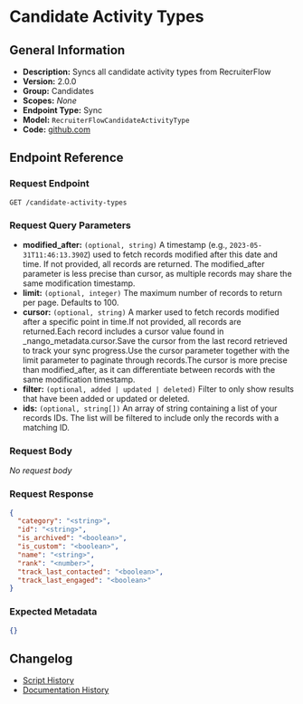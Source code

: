 <!-- BEGIN GENERATED CONTENT -->
# Candidate Activity Types

## General Information

- **Description:** Syncs all candidate activity types from RecruiterFlow
- **Version:** 2.0.0
- **Group:** Candidates
- **Scopes:** _None_
- **Endpoint Type:** Sync
- **Model:** `RecruiterFlowCandidateActivityType`
- **Code:** [github.com](https://github.com/NangoHQ/integration-templates/tree/main/integrations/recruiterflow/syncs/candidate-activity-types.ts)


## Endpoint Reference

### Request Endpoint

`GET /candidate-activity-types`

### Request Query Parameters

- **modified_after:** `(optional, string)` A timestamp (e.g., `2023-05-31T11:46:13.390Z`) used to fetch records modified after this date and time. If not provided, all records are returned. The modified_after parameter is less precise than cursor, as multiple records may share the same modification timestamp.
- **limit:** `(optional, integer)` The maximum number of records to return per page. Defaults to 100.
- **cursor:** `(optional, string)` A marker used to fetch records modified after a specific point in time.If not provided, all records are returned.Each record includes a cursor value found in _nango_metadata.cursor.Save the cursor from the last record retrieved to track your sync progress.Use the cursor parameter together with the limit parameter to paginate through records.The cursor is more precise than modified_after, as it can differentiate between records with the same modification timestamp.
- **filter:** `(optional, added | updated | deleted)` Filter to only show results that have been added or updated or deleted.
- **ids:** `(optional, string[])` An array of string containing a list of your records IDs. The list will be filtered to include only the records with a matching ID.

### Request Body

_No request body_

### Request Response

```json
{
  "category": "<string>",
  "id": "<string>",
  "is_archived": "<boolean>",
  "is_custom": "<boolean>",
  "name": "<string>",
  "rank": "<number>",
  "track_last_contacted": "<boolean>",
  "track_last_engaged": "<boolean>"
}
```

### Expected Metadata

```json
{}
```

## Changelog

- [Script History](https://github.com/NangoHQ/integration-templates/commits/main/integrations/recruiterflow/syncs/candidate-activity-types.ts)
- [Documentation History](https://github.com/NangoHQ/integration-templates/commits/main/integrations/recruiterflow/syncs/candidate-activity-types.md)

<!-- END  GENERATED CONTENT -->

